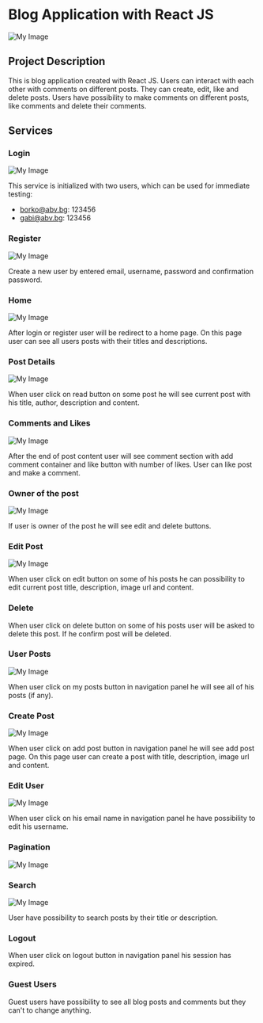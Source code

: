 # Blog Application with React JS
![My Image](/public/img/home.png)

## Project Description

This is blog application created with React JS. Users can interact with each other with comments on different
posts. They can create, edit, like and delete posts. Users have possibility to make comments on different posts, 
like comments and delete their comments.

## Services

### Login
![My Image](/public/img/login.png)

This service is initialized with two users, which can be used for immediate testing:

- borko@abv.bg: 123456
- gabi@abv.bg: 123456

### Register
![My Image](/public/img/register.png)

Create a new user by entered email, username, password and confirmation password.

### Home
![My Image](/public/img/posts.png)

After login or register user will be redirect to a home page. On this page user can see all users posts
with their titles and descriptions.

### Post Details
![My Image](/public/img/post-details.png)

When user click on read button on some post he will see current post with his title, author, description
and content.

### Comments and Likes
![My Image](/public/img/comments.png)

After the end of post content user will see comment section with add comment container and
like button with number of likes. User can like post and make a comment.

### Owner of the post
![My Image](/public/img/owner-edit-delete.png)

If user is owner of the post he will see edit and delete buttons.

### Edit Post
![My Image](/public/img/edit-post.png)

When user click on edit button on some of his posts he can possibility to edit current post title,
description, image url and content.

### Delete

When user click on delete button on some of his posts user will be asked to delete this post.
If he confirm post will be deleted.

### User Posts
![My Image](/public/img/user-posts.png)

When user click on my posts button in navigation panel he will see all of his posts (if any).

### Create Post
![My Image](/public/img/create.png)

When user click on add post button in navigation panel he will see add post page. On this page user
can create a post with title, description, image url and content.

### Edit User
![My Image](/public/img/edit-user.png)

When user click on his email name in navigation panel he have possibility to edit his username.

### Pagination
![My Image](/public/img/pagination.png)

### Search
![My Image](/public/img/search.png)

User have possibility to search posts by their title or description.

### Logout

When user click on logout button in navigation panel his session has expired.


### Guest Users

Guest users have possibility to see all blog posts and comments but they can't
to change anything.
